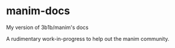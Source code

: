 # manim-docs
My version of 3b1b/manim's docs


A rudimentary work-in-progress to help out the manim community.
